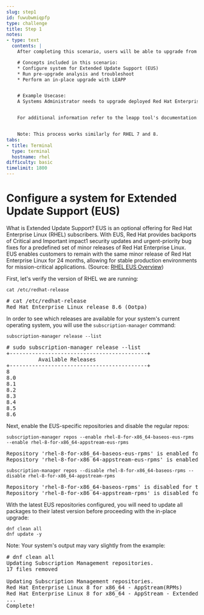 ```yaml
---
slug: step1
id: fuwubwmiqpfp
type: challenge
title: Step 1
notes:
- type: text
  contents: |
    After completing this scenario, users will be able to upgrade from one major version of Red Hat Enterprise Linux to the next. (Example RHEL 8 to RHEL 9)

    # Concepts included in this scenario:
    * Configure system for Extended Update Support (EUS)
    * Run pre-upgrade analysis and troubleshoot
    * Perform an in-place upgrade with LEAPP


    # Example Usecase:
    A Systems Administrator needs to upgrade deployed Red Hat Enterprise Linux servers from their current version to the latest major version to take advantage of a longer lifecycle and new features without needing to perform a clean install.


    For additional information refer to the leapp tool's documentation: https://access.redhat.com/documentation/en-us/red_hat_enterprise_linux/9/html/upgrading_from_rhel_8_to_rhel_9/index


    Note: This process works similarly for RHEL 7 and 8.
tabs:
- title: Terminal
  type: terminal
  hostname: rhel
difficulty: basic
timelimit: 1800
---
```

# Configure a system for Extended Update Support (EUS)

What is Extended Update Support? EUS is an optional offering for Red Hat Enterprise Linux (RHEL) subscribers. With EUS, Red Hat provides backports of Critical and Important impact1 security updates and urgent-priority bug fixes for a predefined set of minor releases of Red Hat Enterprise Linux. EUS enables customers to remain with the same minor release of Red Hat Enterprise Linux for 24 months, allowing for stable production environments for mission-critical applications. (Source: <a href="https://access.redhat.com/articles/rhel-eus">RHEL EUS Overview</a>)

First, let's verify the version of RHEL we are running:

```
cat /etc/redhat-release
```

<pre class=file>
# cat /etc/redhat-release 
Red Hat Enterprise Linux release 8.6 (Ootpa)
</pre>

In order to see which releases are available for your system's current operating system, you will use the `subscription-manager` command:

```
subscription-manager release --list
```

<pre class=file>
# sudo subscription-manager release --list
+-------------------------------------------+
          Available Releases
+-------------------------------------------+
8
8.0
8.1
8.2
8.3
8.4
8.5
8.6
</pre>

Next, enable the EUS-specific repositories and disable the regular repos:

```
subscription-manager repos --enable rhel-8-for-x86_64-baseos-eus-rpms --enable rhel-8-for-x86_64-appstream-eus-rpms
```

<pre class=file>
Repository 'rhel-8-for-x86_64-baseos-eus-rpms' is enabled for this system.
Repository 'rhel-8-for-x86_64-appstream-eus-rpms' is enabled for this system.
</pre>

```
subscription-manager repos --disable rhel-8-for-x86_64-baseos-rpms --disable rhel-8-for-x86_64-appstream-rpms
```

<pre class=file>
Repository 'rhel-8-for-x86_64-baseos-rpms' is disabled for this system.
Repository 'rhel-8-for-x86_64-appstream-rpms' is disabled for this system.
</pre>

With the latest EUS repositories configured, you will need to update all packages to their latest version before proceeding with the in-place upgrade:

```
dnf clean all
dnf update -y
```

Note: Your system's output may vary slightly from the example:

<pre class=file>
# dnf clean all
Updating Subscription Management repositories.
17 files removed

Updating Subscription Management repositories.
Red Hat Enterprise Linux 8 for x86_64 - AppStream(RPMs)       53 MB/s |  45 MB     00:00
Red Hat Enterprise Linux 8 for x86_64 - AppStream - Extended Update Support (RPMs)
...
Complete!
</pre>